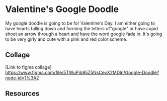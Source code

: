 # Valentine's Google Doodle
My google doodle is going to be for Valentine's Day. I am either going to have hearts falling down and forming the letters of"google" or have cupid shoot an arrow through a heart and have the word google fade in. It's going to be very girly and cute with a pink and red color scheme.

## Collage
[Link to figma collage] https://www.figma.com/file/5TWuPib95Z5NsCevX2MDln/Google-Doodle?node-id=1%3A2 

## Resources
